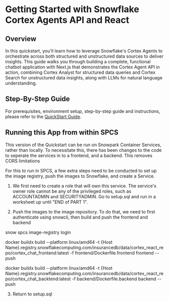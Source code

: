 # Getting Started with Snowflake Cortex Agents API and React

## Overview

In this quickstart, you'll learn how to leverage Snowflake's Cortex Agents to orchestrate across both structured and unstructured data sources to deliver insights. This guide walks you through building a complete, functional chatbot application with Next.js that demonstrates the Cortex Agent API in action, combining Cortex Analyst for structured data queries and Cortex Search for unstructured data insights, along with LLMs for natural language understanding.

## Step-By-Step Guide

For prerequisites, environment setup, step-by-step guide and instructions, please refer to the [QuickStart Guide](https://quickstarts.snowflake.com/guide/getting_started_with_snowflake_agents_api_and_react/index.html?index=..%2F..index#0).

## Running this App from within SPCS

This version of the Quickstart can be run on Snowpark Container Services, rather than locally. To necessitate this, there has been changes to the code to seperate the services in to a frontend, and a backend. This removes CORS limitations

For this to run in SPCS, a few extra steps need to be conducted to set up the image registry, push the images to Snowflake, and create a Service.

1. We first need to create a role that will own this service. The service's owner role cannot be any of the privileged roles, such as ACCOUNTADMIN and SECURITYADMIN. Go to setup.sql and run in a worksheet up until "END of PART 1".

2. Push the images to the image repository. To do that, we need to first authenticate using snowcli, then build and push the frontend and backend

snow spcs image-registry login

docker buildx build --platform linux/amd64 -t {Host Name}.registry.snowflakecomputing.com/insurancedb/data/cortex_react_repo/cortex_chat_frontend:latest -f frontend/Dockerfile.frontend frontend --push

docker buildx build --platform linux/amd64 -t {Host Name}.registry.snowflakecomputing.com/insurancedb/data/cortex_react_repo/cortex_chat_backtend:latest -f backend/Dockerfile.backend backend --push

3. Return to setup.sql

